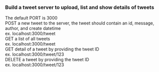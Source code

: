 <h3> Build a tweet server to upload, list and show details of tweets </h3>
The default PORT is 3000 <br>
POST a new tweet to the server, the tweet should contain an id, message, author, and create datetime <br>
ex. localhost:3000/tweet<br>
GET a list of all tweets<br>
ex. localhost:3000/tweet<br>
GET detail of a tweet by providing the tweet ID<br>
ex. localhost:3000/tweet/123<br>
DELETE a tweet by providing the tweet ID<br>
ex. localhost:3000/tweet/123<br>
